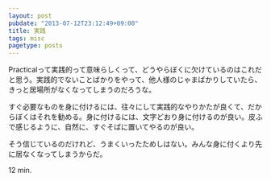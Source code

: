 ```yaml
---
layout: post
pubdate: "2013-07-12T23:12:49+09:00"
title: 実践
tags: misc
pagetype: posts
---
```

Practicalって実践的って意味らしくって、どうやらぼくに欠けているのはこれだと思う。実践的でないことばかりをやって、他人様のじゃまばかりしていたら、きっと居場所がなくなってしまうのだろうな。

すぐ必要なものを身に付けるには、往々にして実践的なやりかたが良くて、だからぼくはそれを勧める。身に付けるには、文字どおり身に付けるのが良い。皮ふで感じるように、自然に、すぐそばに置いてやるのが良い。

そう信じているのだけれど、うまくいったためしはない。みんな身に付くより先に居なくなってしまうからだ。

12 min.
